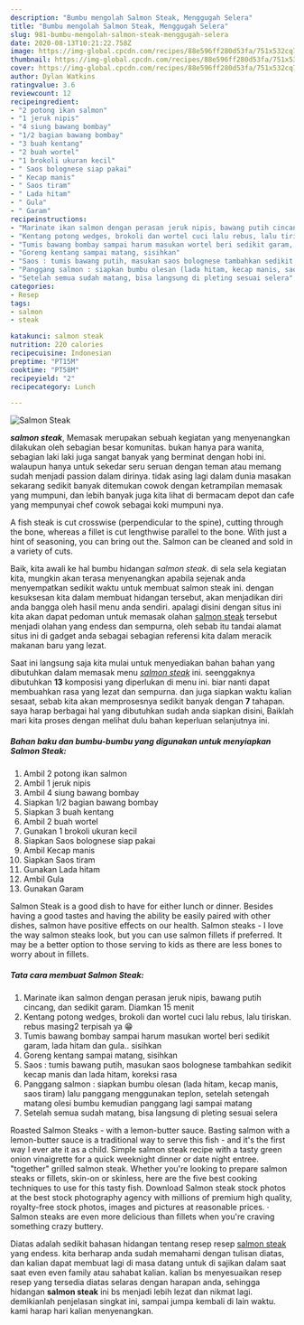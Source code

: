 ```yaml
---
description: "Bumbu mengolah Salmon Steak, Menggugah Selera"
title: "Bumbu mengolah Salmon Steak, Menggugah Selera"
slug: 981-bumbu-mengolah-salmon-steak-menggugah-selera
date: 2020-08-13T10:21:22.758Z
image: https://img-global.cpcdn.com/recipes/88e596ff280d53fa/751x532cq70/salmon-steak-foto-resep-utama.jpg
thumbnail: https://img-global.cpcdn.com/recipes/88e596ff280d53fa/751x532cq70/salmon-steak-foto-resep-utama.jpg
cover: https://img-global.cpcdn.com/recipes/88e596ff280d53fa/751x532cq70/salmon-steak-foto-resep-utama.jpg
author: Dylan Watkins
ratingvalue: 3.6
reviewcount: 12
recipeingredient:
- "2 potong ikan salmon"
- "1 jeruk nipis"
- "4 siung bawang bombay"
- "1/2 bagian bawang bombay"
- "3 buah kentang"
- "2 buah wortel"
- "1 brokoli ukuran kecil"
- " Saos bolognese siap pakai"
- " Kecap manis"
- " Saos tiram"
- " Lada hitam"
- " Gula"
- " Garam"
recipeinstructions:
- "Marinate ikan salmon dengan perasan jeruk nipis, bawang putih cincang, dan sedikit garam. Diamkan 15 menit"
- "Kentang potong wedges, brokoli dan wortel cuci lalu rebus, lalu tiriskan. rebus masing2 terpisah ya 😁"
- "Tumis bawang bombay sampai harum masukan wortel beri sedikit garam, lada hitam dan gula.. sisihkan"
- "Goreng kentang sampai matang, sisihkan"
- "Saos : tumis bawang putih, masukan saos bolognese tambahkan sedikit kecap manis dan lada hitam, koreksi rasa"
- "Panggang salmon : siapkan bumbu olesan (lada hitam, kecap manis, saos tiram) lalu panggang menggunakan teplon, setelah setengah matang olesi bumbu kemudian panggang lagi sampai matang"
- "Setelah semua sudah matang, bisa langsung di pleting sesuai selera"
categories:
- Resep
tags:
- salmon
- steak

katakunci: salmon steak 
nutrition: 220 calories
recipecuisine: Indonesian
preptime: "PT15M"
cooktime: "PT58M"
recipeyield: "2"
recipecategory: Lunch

---
```



![Salmon Steak](https://img-global.cpcdn.com/recipes/88e596ff280d53fa/751x532cq70/salmon-steak-foto-resep-utama.jpg)

<b><i>salmon steak</i></b>, Memasak merupakan sebuah kegiatan yang menyenangkan dilakukan oleh sebagian besar komunitas. bukan hanya para wanita, sebagian laki laki juga sangat banyak yang berminat dengan hobi ini. walaupun hanya untuk sekedar seru seruan dengan teman atau memang sudah menjadi passion dalam dirinya. tidak asing lagi dalam dunia masakan sekarang sedikit banyak ditemukan cowok dengan ketrampilan memasak yang mumpuni, dan lebih banyak juga kita lihat di bermacam depot dan cafe yang mempunyai chef cowok sebagai koki mumpuni nya.

A fish steak is cut crosswise (perpendicular to the spine), cutting through the bone, whereas a fillet is cut lengthwise parallel to the bone. With just a hint of seasoning, you can bring out the. Salmon can be cleaned and sold in a variety of cuts.

Baik, kita awali ke hal bumbu hidangan <i>salmon steak</i>. di sela sela kegiatan kita, mungkin akan terasa menyenangkan apabila sejenak anda menyempatkan sedikit waktu untuk membuat salmon steak ini. dengan kesuksesan kita dalam membuat hidangan tersebut, akan menjadikan diri anda bangga oleh hasil menu anda sendiri. apalagi disini dengan situs ini kita akan dapat pedoman untuk memasak olahan <u>salmon steak</u> tersebut menjadi olahan yang endess dan sempurna, oleh sebab itu tandai alamat situs ini di gadget anda sebagai sebagian referensi kita dalam meracik makanan baru yang lezat.


Saat ini langsung saja kita mulai untuk menyediakan bahan bahan yang dibutuhkan dalam memasak menu <u><i>salmon steak</i></u> ini. seenggaknya dibutuhkan <b>13</b> komposisi yang diperlukan di menu ini. biar nanti dapat membuahkan rasa yang lezat dan sempurna. dan juga siapkan waktu kalian sesaat, sebab kita akan memprosesnya sedikit banyak dengan <b>7</b> tahapan. saya harap berbagai hal yang dibutuhkan sudah anda siapkan disini, Baiklah mari kita proses dengan melihat dulu bahan keperluan selanjutnya ini.

<!--inarticleads1-->

##### Bahan baku dan bumbu-bumbu yang digunakan untuk menyiapkan Salmon Steak:

1. Ambil 2 potong ikan salmon
1. Ambil 1 jeruk nipis
1. Ambil 4 siung bawang bombay
1. Siapkan 1/2 bagian bawang bombay
1. Siapkan 3 buah kentang
1. Ambil 2 buah wortel
1. Gunakan 1 brokoli ukuran kecil
1. Siapkan  Saos bolognese siap pakai
1. Ambil  Kecap manis
1. Siapkan  Saos tiram
1. Gunakan  Lada hitam
1. Ambil  Gula
1. Gunakan  Garam


Salmon Steak is a good dish to have for either lunch or dinner. Besides having a good tastes and having the ability be easily paired with other dishes, salmon have positive effects on our health. Salmon steaks - I love the way salmon steaks look, but you can use salmon fillets if preferred. It may be a better option to those serving to kids as there are less bones to worry about in fillets. 

<!--inarticleads2-->

##### Tata cara membuat Salmon Steak:

1. Marinate ikan salmon dengan perasan jeruk nipis, bawang putih cincang, dan sedikit garam. Diamkan 15 menit
1. Kentang potong wedges, brokoli dan wortel cuci lalu rebus, lalu tiriskan. rebus masing2 terpisah ya 😁
1. Tumis bawang bombay sampai harum masukan wortel beri sedikit garam, lada hitam dan gula.. sisihkan
1. Goreng kentang sampai matang, sisihkan
1. Saos : tumis bawang putih, masukan saos bolognese tambahkan sedikit kecap manis dan lada hitam, koreksi rasa
1. Panggang salmon : siapkan bumbu olesan (lada hitam, kecap manis, saos tiram) lalu panggang menggunakan teplon, setelah setengah matang olesi bumbu kemudian panggang lagi sampai matang
1. Setelah semua sudah matang, bisa langsung di pleting sesuai selera


Roasted Salmon Steaks - with a lemon-butter sauce. Basting salmon with a lemon-butter sauce is a traditional way to serve this fish - and it&#39;s the first way I ever ate it as a child. Simple salmon steak recipe with a tasty green onion vinaigrette for a quick weeknight dinner or date night entree. &#34;together&#34; grilled salmon steak. Whether you&#39;re looking to prepare salmon steaks or fillets, skin-on or skinless, here are the five best cooking techniques to use for this tasty fish. Download Salmon steak stock photos at the best stock photography agency with millions of premium high quality, royalty-free stock photos, images and pictures at reasonable prices. · Salmon steaks are even more delicious than fillets when you&#39;re craving something crazy buttery. 

Diatas adalah sedikit bahasan hidangan tentang resep resep <u>salmon steak</u> yang endess. kita berharap anda sudah memahami dengan tulisan diatas, dan kalian dapat membuat lagi di masa datang untuk di sajikan dalam saat saat even even family atau sahabat kalian. kalian bs menyesuaikan resep resep yang tersedia diatas selaras dengan harapan anda, sehingga hidangan <b>salmon steak</b> ini bs menjadi lebih lezat dan nikmat lagi. demikianlah penjelasan singkat ini, sampai jumpa kembali di lain waktu. kami harap hari kalian menyenangkan.
